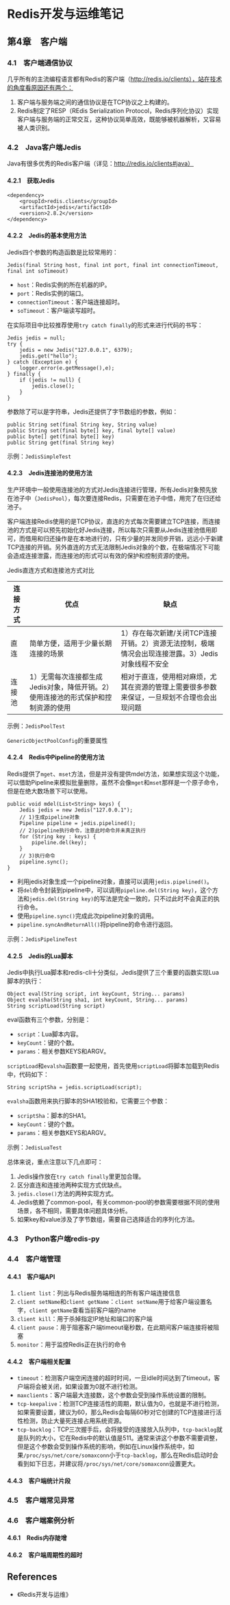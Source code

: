 # Redis开发与运维笔记

## 第4章　客户端
### 4.1　客户端通信协议
几乎所有的主流编程语言都有Redis的客户端（http://redis.io/clients），站在技术的角度看原因还有两个：
1. 客户端与服务端之间的通信协议是在TCP协议之上构建的。
1. Redis制定了RESP（REdis Serialization Protocol，Redis序列化协议）实现客户端与服务端的正常交互，这种协议简单高效，既能够被机器解析，又容易被人类识别。

### 4.2　Java客户端Jedis
Java有很多优秀的Redis客户端（详见：http://redis.io/clients#java）

#### 4.2.1　获取Jedis
```
<dependency>
	<groupId>redis.clients</groupId>
	<artifactId>jedis</artifactId>
	<version>2.8.2</version>
</dependency>
```

#### 4.2.2　Jedis的基本使用方法
Jedis四个参数的构造函数是比较常用的：
```
Jedis(final String host, final int port, final int connectionTimeout, final int soTimeout)
```
- `host`：Redis实例的所在机器的IP。
- `port`：Redis实例的端口。
- `connectionTimeout`：客户端连接超时。
- `soTimeout`：客户端读写超时。

在实际项目中比较推荐使用`try catch finally`的形式来进行代码的书写：
```
Jedis jedis = null;
try {
	jedis = new Jedis("127.0.0.1", 6379);
	jedis.get("hello");
} catch (Exception e) {
	logger.error(e.getMessage(),e);
} finally {
	if (jedis != null) {
		jedis.close();
	}
}
```

参数除了可以是字符串，Jedis还提供了字节数组的参数，例如：
```
public String set(final String key, String value)
public String set(final byte[] key, final byte[] value)
public byte[] get(final byte[] key)
public String get(final String key)
```
示例：`JedisSimpleTest`

#### 4.2.3　Jedis连接池的使用方法
生产环境中一般使用连接池的方式对Jedis连接进行管理，所有Jedis对象预先放在池子中（`JedisPool`），每次要连接Redis，只需要在池子中借，用完了在归还给池子。

客户端连接Redis使用的是TCP协议，直连的方式每次需要建立TCP连接，而连接池的方式是可以预先初始化好Jedis连接，所以每次只需要从Jedis连接池借用即可，而借用和归还操作是在本地进行的，只有少量的并发同步开销，远远小于新建TCP连接的开销。另外直连的方式无法限制Jedis对象的个数，在极端情况下可能会造成连接泄露，而连接池的形式可以有效的保护和控制资源的使用。

Jedis直连方式和连接池方式对比

连接方式 | 优点 | 缺点
----|------|------
直连 | 简单方便，适用于少量长期连接的场景 | 1）存在每次新建/关闭TCP连接开销。2）资源无法控制，极端情况会出现连接泄露。3）Jedis对象线程不安全
连接池 | 1）无需每次连接都生成Jedis对象，降低开销。2）使用连接池的形式保护和控制资源的使用 | 相对于直连，使用相对麻烦，尤其在资源的管理上需要很多参数来保证，一旦规划不合理也会出现问题

示例：`JedisPoolTest`

`GenericObjectPoolConfig`的重要属性

#### 4.2.4　Redis中Pipeline的使用方法
Redis提供了`mget`、`mset`方法，但是并没有提供mdel方法，如果想实现这个功能，可以借助Pipeline来模拟批量删除，虽然不会像`mget`和`mset`那样是一个原子命令，但是在绝大数场景下可以使用。
```
public void mdel(List<String> keys) {
	Jedis jedis = new Jedis("127.0.0.1");
	// 1)生成pipeline对象
	Pipeline pipeline = jedis.pipelined();
	// 2)pipeline执行命令，注意此时命令并未真正执行
	for (String key : keys) {
		pipeline.del(key);
	}
	// 3)执行命令
	pipeline.sync();
}
```
- 利用jedis对象生成一个pipeline对象，直接可以调用`jedis.pipelined()`。
- 将`del`命令封装到pipeline中，可以调用`pipeline.del(String key)`，这个方法和`jedis.del(String key)`的写法是完全一致的，只不过此时不会真正的执行命令。
- 使用`pipeline.sync()`完成此次pipeline对象的调用。
- `pipeline.syncAndReturnAll()`将pipeline的命令进行返回。

示例：`JedisPipelineTest`

#### 4.2.5　Jedis的Lua脚本
Jedis中执行Lua脚本和redis-cli十分类似，Jedis提供了三个重要的函数实现Lua脚本的执行：
```
Object eval(String script, int keyCount, String... params)
Object evalsha(String sha1, int keyCount, String... params)
String scriptLoad(String script)
```
eval函数有三个参数，分别是：
- `script`：Lua脚本内容。
- `keyCount`：键的个数。
- `params`：相关参数KEYS和ARGV。

`scriptLoad`和`evalsha`函数要一起使用，首先使用`scriptLoad`将脚本加载到Redis中，代码如下：
```
String scriptSha = jedis.scriptLoad(script);
```
`evalsha`函数用来执行脚本的SHA1校验和，它需要三个参数：
- `scriptSha`：脚本的SHA1。
- `keyCount`：键的个数。
- `params`：相关参数KEYS和ARGV。

示例：`JedisLuaTest`

总体来说，重点注意以下几点即可：
1. Jedis操作放在`try catch finally`里更加合理。
1. 区分直连和连接池两种实现方式优缺点。
1. `jedis.close()`方法的两种实现方式。
1. Jedis依赖了common-pool，有关common-pool的参数需要根据不同的使用场景，各不相同，需要具体问题具体分析。
1. 如果key和value涉及了字节数组，需要自己选择适合的序列化方法。

### 4.3　Python客户端redis-py


### 4.4　客户端管理
#### 4.4.1　客户端API
1. `client list`：列出与Redis服务端相连的所有客户端连接信息
1. `client setName`和`client getName`：`client setName`用于给客户端设置名字，`client getName`查看当前客户端的name
1. `client kill`：用于杀掉指定IP地址和端口的客户端
1. `client pause`：用于阻塞客户端timeout毫秒数，在此期间客户端连接将被阻塞
1. `monitor`：用于监控Redis正在执行的命令

#### 4.4.2　客户端相关配置
- `timeout`：检测客户端空闲连接的超时时间，一旦idle时间达到了timeout，客户端将会被关闭，如果设置为0就不进行检测。
- `maxclients`：客户端最大连接数，这个参数会受到操作系统设置的限制。
- `tcp-keepalive`：检测TCP连接活性的周期，默认值为0，也就是不进行检测，如果需要设置，建议为60，那么Redis会每隔60秒对它创建的TCP连接进行活性检测，防止大量死连接占用系统资源。
- `tcp-backlog`：TCP三次握手后，会将接受的连接放入队列中，`tcp-backlog`就是队列的大小，它在Redis中的默认值是511。通常来讲这个参数不需要调整，但是这个参数会受到操作系统的影响，例如在Linux操作系统中，如果`/proc/sys/net/core/somaxconn`小于`tcp-backlog`，那么在Redis启动时会看到如下日志，并建议将`/proc/sys/net/core/somaxconn`设置更大。

#### 4.4.3　客户端统计片段



### 4.5　客户端常见异常

### 4.6　客户端案例分析

#### 4.6.1　Redis内存陡增


#### 4.6.2　客户端周期性的超时



## References
- 《Redis开发与运维》
